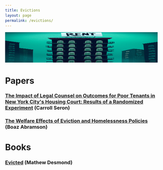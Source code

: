 ```yaml
---
title: Evictions
layout: page
permalink: /evictions/
---
```


<!-- ![Alt text](/imgs/rent.png "The Rent is too High") -->

<img src="./../assets/images/rent.png" alt="Alt text" width="500" height="100">



# **Papers**

### [The Impact of Legal Counsel on Outcomes for Poor Tenants in New York City's Housing Court: Results of a Randomized Experiment](https://www-jstor-org.ezproxy.bu.edu/stable/3185408) (Carroll Seron)

### [The Welfare Effects of Eviction and Homelessness Policies](https://boazabramson.github.io/publications) (Boaz Abramson)


# **Books**

### [Evicted](https://evictedbook.com/) (Mathew Desmond)




